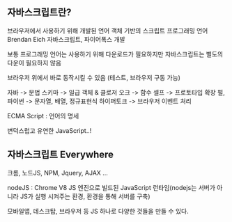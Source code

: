 ## 자바스크립트란?

브라우저에서 사용하기 위해 개발된 언어
객체 기반의 스크립트 프로그래밍 언어
Brendan Eich 자바스크립트, 파이어폭스 개발

보통 프로그래밍 언어는 사용하기 위해 다운로드가 필요하지만
자바스크립트는 별도의 다운이 필요하지 않음

브라우저 위에서 바로 동작시킬 수 있음 (테스트, 브라우저 구동 가능)

자바 -> 문법
스키마 -> 일급 객체 & 클로저
오크 -> 함수
셀프 -> 프로토타입 확장
펄, 파이썬 -> 문자열, 배열, 정규표현식
하이퍼토크 -> 브라우저 이벤트 처리

ECMA Script : 언어의 명세

변덕스럽고 유연한 JavaScript..!

## 자바스크립트 Everywhere

크롬, 노드JS, NPM, Jquery, AJAX ...

nodeJS : Chrome V8 JS 엔진으로 빌드된 JavaScript 런타임(nodejs는 서버가 아니라 JS가 실행 시켜주는 환경, 환경을 통해 서버를 구축)

모바일앱, 데스크탑, 브라우저 등 JS 하나로 다양한 것들을 만들 수 있다.
